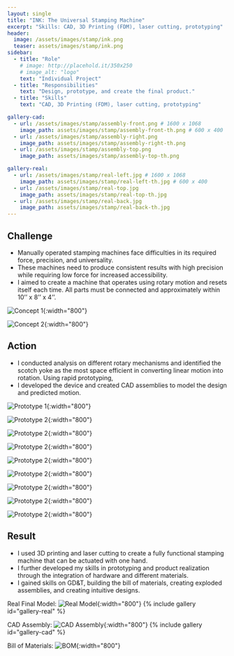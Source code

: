 ```yaml
---
layout: single
title: "INK: The Universal Stamping Machine"
excerpt: "Skills: CAD, 3D Printing (FDM), laser cutting, prototyping"
header:
  image: /assets/images/stamp/ink.png
  teaser: assets/images/stamp/ink.png
sidebar:
  - title: "Role"
    # image: http://placehold.it/350x250
    # image_alt: "logo"
    text: "Individual Project"
  - title: "Responsibilities"
    text: "Design, prototype, and create the final product."
  - title: "Skills"
    text: "CAD, 3D Printing (FDM), laser cutting, prototyping"

gallery-cad:
  - url: /assets/images/stamp/assembly-front.png # 1600 x 1068
    image_path: assets/images/stamp/assembly-front-th.png # 600 x 400
  - url: /assets/images/stamp/assembly-right.png
    image_path: assets/images/stamp/assembly-right-th.png
  - url: /assets/images/stamp/assembly-top.png
    image_path: assets/images/stamp/assembly-top-th.png

gallery-real:
  - url: /assets/images/stamp/real-left.jpg # 1600 x 1068
    image_path: assets/images/stamp/real-left-th.jpg # 600 x 400
  - url: /assets/images/stamp/real-top.jpg
    image_path: assets/images/stamp/real-top-th.jpg
  - url: /assets/images/stamp/real-back.jpg
    image_path: assets/images/stamp/real-back-th.jpg
---
```

## Challenge
* Manually operated stamping machines face difficulties in its required force, precision, and universality.
* These machines need to produce consistent results with high precision while requiring low force for increased accessibility.
* I aimed to create a machine that operates using rotary motion and resets itself each time. All parts must be connected and approximately within 10’’ x 8’’ x 4’’.

<!-- ![Hero Shot](/assets/images/stamp/ink.png){:width="800"} -->

![Concept 1](/assets/images/stamp/concept1.png){:width="800"}

![Concept 2](/assets/images/stamp/concept2.png){:width="800"}

## Action
* I conducted analysis on different rotary mechanisms and identified the scotch yoke as the most space efficient in converting linear motion into rotation. Using rapid prototyping, 
* I developed the device and created CAD assemblies to model the design and predicted motion.

![Prototype 1](/assets/images/stamp/proto1.png){:width="800"}

![Prototype 2](/assets/images/stamp/proto2-1.png){:width="800"}

![Prototype 2](/assets/images/stamp/proto2-2.png){:width="800"}

![Prototype 2](/assets/images/stamp/proto2-3.png){:width="800"}

![Prototype 2](/assets/images/stamp/proto3-1.png){:width="800"}

![Prototype 2](/assets/images/stamp/proto3-2.png){:width="800"}

![Prototype 2](/assets/images/stamp/proto3-3.png){:width="800"}

![Prototype 2](/assets/images/stamp/proto3-4.png){:width="800"}

![Prototype 2](/assets/images/stamp/proto3-5.png){:width="800"}

## Result
* I used 3D printing and laser cutting to create a fully functional stamping machine that can be actuated with one hand. 
* I further developed my skills in prototyping and product realization through the integration of hardware and different materials. 
* I gained skills on GD&T, building the bill of materials, creating exploded assemblies, and creating intuitive designs.

Real Final Model: 
![Real Model](/assets/images/stamp/real-front.JPG){:width="800"}
{% include gallery id="gallery-real" %}

CAD Assembly:
![CAD Assembly](/assets/images/stamp/assembly-iso.png){:width="800"}
{% include gallery id="gallery-cad" %}

Bill of Materials:
![BOM](/assets/images/stamp/BOM.jpg){:width="800"}
